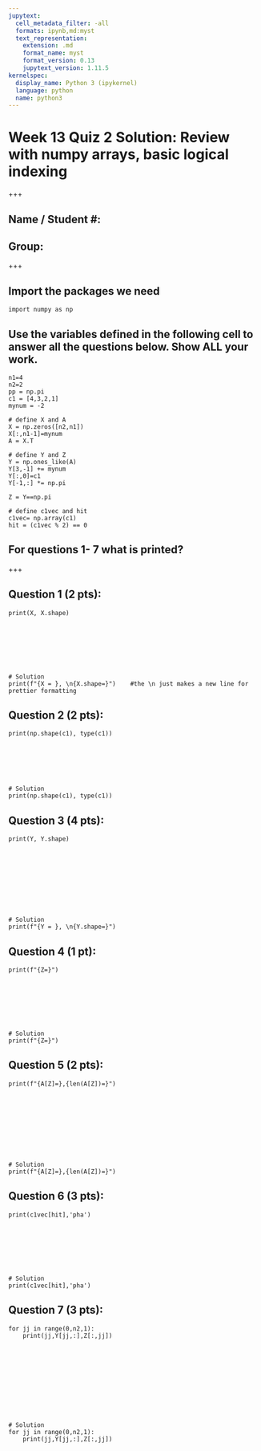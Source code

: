 ```yaml
---
jupytext:
  cell_metadata_filter: -all
  formats: ipynb,md:myst
  text_representation:
    extension: .md
    format_name: myst
    format_version: 0.13
    jupytext_version: 1.11.5
kernelspec:
  display_name: Python 3 (ipykernel)
  language: python
  name: python3
---
```


# Week 13 Quiz 2 Solution:  Review with numpy arrays, basic logical indexing

+++

## Name / Student #:
## Group:

+++

## Import the packages we need

```{code-cell} ipython3
import numpy as np
```

## Use the variables defined in the following cell to answer all the questions below.  Show ALL your work.

```{code-cell} ipython3
n1=4
n2=2
pp = np.pi
c1 = [4,3,2,1]
mynum = -2

# define X and A
X = np.zeros([n2,n1])
X[:,n1-1]=mynum
A = X.T

# define Y and Z
Y = np.ones_like(A)
Y[3,-1] += mynum
Y[:,0]=c1
Y[-1,:] *= np.pi

Z = Y==np.pi

# define c1vec and hit
c1vec= np.array(c1)
hit = (c1vec % 2) == 0
```

## For questions 1- 7 what is printed?

+++

## Question 1 (2 pts): 

`print(X, X.shape)`

<br />
<br />
<br />
<br />
<br />

```{code-cell} ipython3
# Solution
print(f"{X = }, \n{X.shape=}")    #the \n just makes a new line for prettier formatting
```

## Question 2 (2 pts):

`print(np.shape(c1), type(c1))`

<br />
<br />
<br />
<br />

```{code-cell} ipython3
# Solution
print(np.shape(c1), type(c1))
```

## Question 3 (4 pts):

`print(Y, Y.shape)`

<br />
<br />
<br />
<br />
<br />
<br />
<br />

```{code-cell} ipython3
# Solution
print(f"{Y = }, \n{Y.shape=}")
```

## Question 4 (1 pt):

`print(f"{Z=}")`

<br />
<br />
<br />
<br />
<br />

```{code-cell} ipython3
# Solution
print(f"{Z=}")
```

## Question 5 (2 pts):

`print(f"{A[Z]=},{len(A[Z])=}")`

<br />
<br />
<br />
<br />
<br />
<br />
<br />

```{code-cell} ipython3
# Solution
print(f"{A[Z]=},{len(A[Z])=}")
```

## Question 6 (3 pts):

`print(c1vec[hit],'pha')`

<br />
<br />
<br />
<br />
<br />

```{code-cell} ipython3
# Solution
print(c1vec[hit],'pha')
```

## Question 7 (3 pts):

```
for jj in range(0,n2,1):
    print(jj,Y[jj,:],Z[:,jj])
```

<br />
<br />
<br />
<br />
<br />
<br />
<br />
<br />

```{code-cell} ipython3
# Solution
for jj in range(0,n2,1):
    print(jj,Y[jj,:],Z[:,jj])
```

